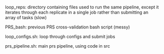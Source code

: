 loop_reps: directory containing files used to run the same pipeline, except it iterates through each replicate in a single job rather than submitting an array of tasks (slow)

PRS_bash: previous PRS cross-validation bash script (messy)

loop_configs.sh: loop through configs and submit jobs

prs_pipeline.sh: main prs pipeline, using code in src

